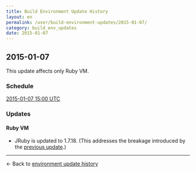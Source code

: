 ```yaml
---
title: Build Environment Update History
layout: en
permalink: /user/build-environment-updates/2015-01-07/
category: build_env_updates
date: 2015-01-07
---
```


## 2015-01-07

This update affects only Ruby VM.

### Schedule

[2015-01-07 15:00 UTC](http://everytimezone.com/#2015-1-7,180,cn3)

### Updates

#### Ruby VM

- JRuby is updated to 1.7.18. (This addresses the breakage introduced by the [previous update](/user/build-environment-updates/2014-12-29).)

--------

← Back to [environment update history](..)
